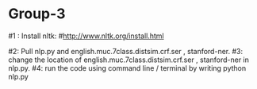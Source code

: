 # Group-3

#1 : Install nltk:
#http://www.nltk.org/install.html

#2: Pull nlp.py and english.muc.7class.distsim.crf.ser , stanford-ner.
#3: change the location of english.muc.7class.distsim.crf.ser , stanford-ner in nlp.py. 
#4: run the code using command line / terminal by writing python nlp.py
